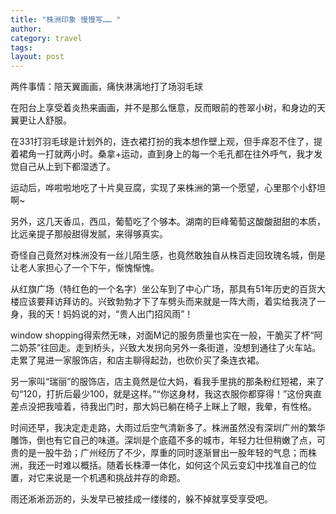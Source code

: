 ```yaml
---
title: "株洲印象 慢慢写…… "
author:
category: travel
tags: 
layout: post
---
```

两件事情：陪天翼画画，痛快淋漓地打了场羽毛球

在阳台上享受着炎热来画画，并不是那么惬意，反而眼前的苍翠小树，和身边的天翼更让人舒服。

在331打羽毛球是计划外的，连衣裙打扮的我本想作壁上观，但手痒忍不住了，提着裙角一打就两小时。桑拿+运动，直到身上的每一个毛孔都在往外呼气，我才发觉自己从上到下都湿透了。

运动后，哗啦啦地吃了十片臭豆腐，实现了来株洲的第一个愿望，心里那个小舒坦啊~

另外，这几天香瓜，西瓜，葡萄吃了个够本。湖南的巨峰葡萄这酸酸甜甜的本质，比远亲提子那般甜得发腻，来得够真实。

奇怪自己竟然对株洲没有一丝儿陌生感，也竟然敢独自从株百走回玫瑰名城，倒是让老人家担心了一个下午，惭愧惭愧。

从红旗广场（特红色的一个名字）坐公车到了中心广场，那具有51年历史的百货大楼应该要拜访拜访的。兴致勃勃才下了车劈头而来就是一阵大雨，着实给我浇了一身，我的天！妈妈说的对，“贵人出门招风雨”！

window shopping得索然无味，对面M记的服务质量也实在一般，干脆买了杯“阿二奶茶”往回走。走到桥头，兴致大发拐向另外一条街道，没想到通往了火车站。走累了晃进一家服饰店，和店主聊得起劲，也砍价买了条连衣裙。

另一家叫“瑞丽”的服饰店，店主竟然是位大妈，看我手里挑的那条粉红短裙，来了句“120，打折后最少100，就是这样。”“你这身材，我这衣服你都穿得！”这份爽直差点没把我噎着，待我出门时，那大妈已躺在椅子上眯上了眼，我晕，有性格。

时间还早，我决定走走路，大雨过后空气清新多了。株洲虽然没有深圳广州的繁华雕饰，倒也有它自己的味道。深圳是个底蕴不多的城市，年轻力壮但稍嫩了点，可贵的是一股牛劲；广州经历了不少，厚重的同时逐渐冒出一股年轻的气息；而株洲，我还一时难以概括。随着长株潭一体化，如何这个风云变幻中找准自己的位置，对它来说是一个机遇和挑战并存的命题。

雨还淅淅沥沥的，头发早已被挂成一缕缕的，躲不掉就享受享受吧。

